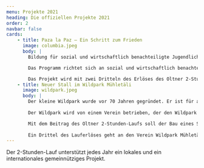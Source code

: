 ```yaml
---
menu: Projekte 2021
heading: Die offiziellen Projekte 2021
order: 2
navbar: false
cards:
    - title: Paza la Paz – Ein Schritt zum Frieden
      image: columbia.jpeg
      body: |
        Bildung für sozial und wirtschaftlich benachteiligte Jugendliche in Armenquartieren Kolumbiens. Mit dem Horyzon-Programm unterstützt YMCA Kolumbien die Jugendlichen in der Entwicklung von konstruktiven, selbstbestimmten und friedlichen Lebensperspektiven.

        Das Programm richtet sich an sozial und wirtschaftlich benachteiligte Jugendliche in Armenquartieren Kolumbiens. Es soll verhindern, dasssich die Jugendlichen bewaffneten Gruppierungen anschliessen oder von ihnen zwangsrekrutiert werden. Es stärkt ihre Kompetenzen, damit sie sich zu Friedensförderer:innen entwickeln können.

        Das Projekt wird mit zwei Dritteln des Erlöses des Oltner 2-Stunden-Laufs unterstützt. Details zum Projekt gibt es auf der <a target="_new" href="https://horyzon.ch/de/projekte-und-themen/engagement-weltweit/kolumbien/">Website von Horyzon</a>.
    - title: Neuer Stall im Wildpark Mühletäli
      image: wildpark.jpeg
      body: |
        Der kleine Wildpark wurde vor 70 Jahren gegründet. Er ist für alle frei zugänglich. Die Besucher:innen können in den Gehegen Damhirsche, Sikahirsche, Waschbären und Zwergziegen beim Spielen, Streiten oder Fressen beobachten.
        
        Der Wildpark wird von einem Verein betrieben, der den Wildpark durch Spenden und Mitgliederbeiträge finanziert. Durch die Pandemie fielen im Jahr 2020 die MIO und das Wildparkfest aus, wodurch die Finanzen des Vereins stark in Mitleidenschaft gezogen wurden.

        Mit dem Beitrag des Oltner 2-Stunden-Laufs soll der Bau eines Stalls auf der unteren Weide für Lamas und Alpakas finanziert werden. 
        
        Ein Drittel des Lauferlöses geht an den Verein Wildpark Mühletähli.  Weitere Informationen sind auf der <a target="_new" href="https://www.wildpark-muehletaeli.ch/">Website</a> des Vereins zu finden.
---
```

Der 2-Stunden-Lauf unterstützt jedes Jahr ein lokales und ein internationales gemeinnütziges Projekt.
